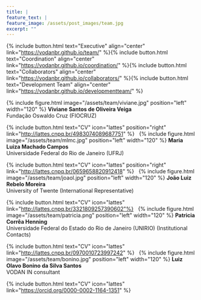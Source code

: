 ```yaml
---
title: |  
feature_text: |
feature_image: /assets/post_images/team.jpg
excerpt: ""
---
```


{% include button.html text="Executive" align="center" link="https://vodanbr.github.io/team/" %}{% include button.html text="Coordination" align="center" link="https://vodanbr.github.io/coordination/" %}{% include button.html text="Collaborators" align="center" link="https://vodanbr.github.io/collaborators/" %}{% include button.html text="Development Team" align="center" link="https://vodanbr.github.io/developmentteam/" %}


{% include figure.html image="/assets/team/viviane.jpg" position="left" width="120" %}
**Viviane Santos de Oliveira Veiga**\
Fundação Oswaldo Cruz (FIOCRUZ)

{% include button.html text="CV" icon="lattes" position="right" link="http://lattes.cnpq.br/4983074089687751" %}
&nbsp;
{% include figure.html image="/assets/team/mlmc.jpg" position="left" width="120" %}
**Maria Luiza Machado Campos**\
Universidade Federal do Rio de Janeiro (UFRJ)

{% include button.html text="CV" icon="lattes" position="right" link="http://lattes.cnpq.br/0659658820912418" %}
&nbsp;
{% include figure.html image="/assets/team/joaol.jpg" position="left" width="120" %}
**João Luiz Rebelo Moreira**\
University of Twente (International Representative)

{% include button.html text="CV" icon="lattes" link="http://lattes.cnpq.br/3321809257390602"%}
&nbsp;
{% include figure.html image="/assets/team/patricia.png" position="left" width="120" %}
**Patricia Corrêa Henning**\
Universidade Federal do Estado do Rio de Janeiro (UNIRIO) (Institutional Contacts)

{% include button.html text="CV" icon="lattes" link="http://lattes.cnpq.br/0970010723997242" %}
&nbsp;
{% include figure.html image="/assets/team/bonino.jpg" position="left" width="120" %}
**Luiz Olavo Bonino da Silva Santos**\
VODAN IN consultant

{% include button.html text="CV" icon="lattes" link="https://orcid.org/0000-0002-1164-1351" %}
&nbsp;